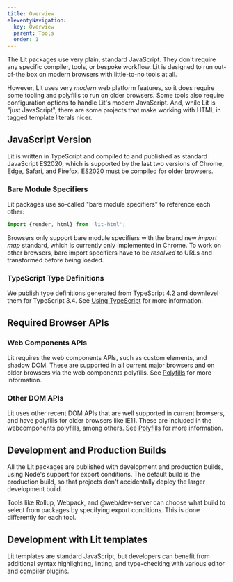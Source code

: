```yaml
---
title: Overview
eleventyNavigation:
  key: Overview
  parent: Tools
  order: 1
---
```


The Lit packages use very plain, standard JavaScript. They don't require any specific compiler, tools, or bespoke workflow. Lit is designed to run out-of-the box on modern browsers with little-to-no tools at all.

However, Lit uses very _modern_ web platform features, so it does require some tooling and polyfills to run on older browsers. Some tools also require configuration options to handle Lit's modern JavaScript. And, while Lit is "just JavaScript", there are some projects that make working with HTML in tagged template literals nicer.

## JavaScript Version

Lit is written in TypeScript and compiled to and published as standard JavaScript ES2020, which is supported by the last two versions of Chrome, Edge, Safari, and Firefox. ES2020 must be compiled for older browsers.

### Bare Module Specifiers
Lit packages use so-called "bare module specifiers" to reference each other:

```ts
import {render, html} from 'lit-html';
```

Browsers only support bare module specifiers with the brand new _import map_ standard, which is currently only implemented in Chrome. To work on other browsers, bare import specifiers have to be _resolved_ to URLs and transformed before being loaded.

### TypeScript Type Definitions

We publish type definitions generated from TypeScript 4.2 and downlevel them for TypeScript 3.4. See [Using TypeScript](/guide/tools/development/#typescript) for more information.

## Required Browser APIs

### Web Components APIs

Lit requires the web components APIs, such as custom elements, and shadow DOM. These are supported in all current major browsers and on older browsers via the web components polyfills. See [Polyfills](/guide/tools/requirements/#polyfills) for more information.

### Other DOM APIs

Lit uses other recent DOM APIs that are well supported in current browsers, and have polyfills for older browsers like IE11. These are included in the webcomponents polyfills, among others.  See [Polyfills](/guide/tools/requirements/#polyfills) for more information.

## Development and Production Builds

All the Lit packages are published with development and production builds, using Node's support for export conditions. The default build is the production build, so that projects don't accidentally deploy the larger development build.

Tools like Rollup, Webpack, and @web/dev-server can choose what build to select from packages by specifying export conditions. This is done differently for each tool.

## Development with Lit templates

Lit templates are standard JavaScript, but developers can benefit from additional syntax highlighting, linting, and type-checking with various editor and compiler plugins.
